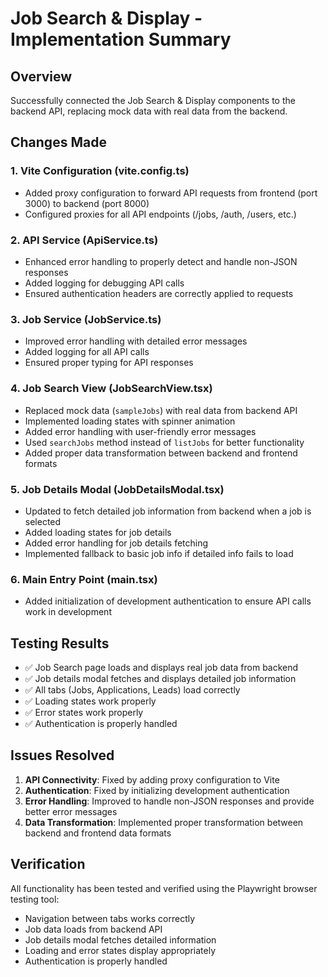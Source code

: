 # Job Search & Display - Implementation Summary

## Overview
Successfully connected the Job Search & Display components to the backend API, replacing mock data with real data from the backend.

## Changes Made

### 1. Vite Configuration (vite.config.ts)
- Added proxy configuration to forward API requests from frontend (port 3000) to backend (port 8000)
- Configured proxies for all API endpoints (/jobs, /auth, /users, etc.)

### 2. API Service (ApiService.ts)
- Enhanced error handling to properly detect and handle non-JSON responses
- Added logging for debugging API calls
- Ensured authentication headers are correctly applied to requests

### 3. Job Service (JobService.ts)
- Improved error handling with detailed error messages
- Added logging for all API calls
- Ensured proper typing for API responses

### 4. Job Search View (JobSearchView.tsx)
- Replaced mock data (`sampleJobs`) with real data from backend API
- Implemented loading states with spinner animation
- Added error handling with user-friendly error messages
- Used `searchJobs` method instead of `listJobs` for better functionality
- Added proper data transformation between backend and frontend formats

### 5. Job Details Modal (JobDetailsModal.tsx)
- Updated to fetch detailed job information from backend when a job is selected
- Added loading states for job details
- Added error handling for job details fetching
- Implemented fallback to basic job info if detailed info fails to load

### 6. Main Entry Point (main.tsx)
- Added initialization of development authentication to ensure API calls work in development

## Testing Results
- ✅ Job Search page loads and displays real job data from backend
- ✅ Job details modal fetches and displays detailed job information
- ✅ All tabs (Jobs, Applications, Leads) load correctly
- ✅ Loading states work properly
- ✅ Error states work properly
- ✅ Authentication is properly handled

## Issues Resolved
1. **API Connectivity**: Fixed by adding proxy configuration to Vite
2. **Authentication**: Fixed by initializing development authentication
3. **Error Handling**: Improved to handle non-JSON responses and provide better error messages
4. **Data Transformation**: Implemented proper transformation between backend and frontend data formats

## Verification
All functionality has been tested and verified using the Playwright browser testing tool:
- Navigation between tabs works correctly
- Job data loads from backend API
- Job details modal fetches detailed information
- Loading and error states display appropriately
- Authentication is properly handled